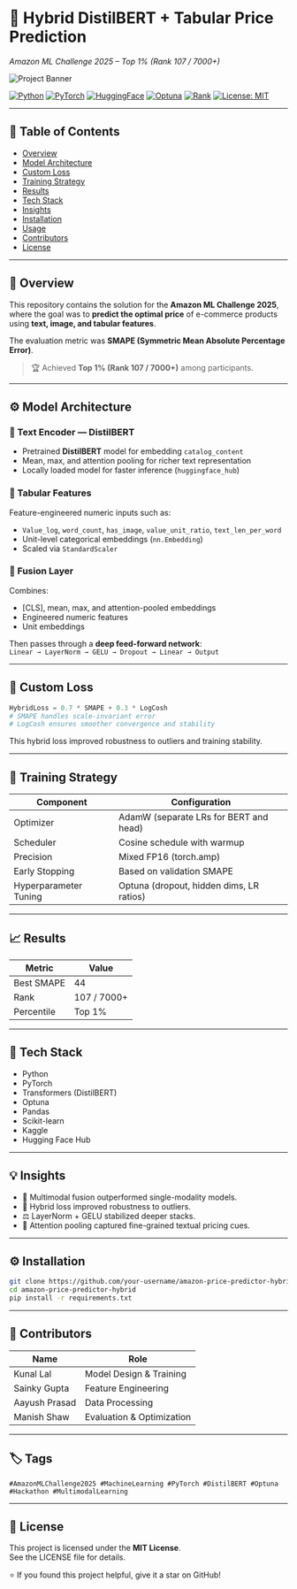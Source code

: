 # 🧠 Hybrid DistilBERT + Tabular Price Prediction
_Amazon ML Challenge 2025 – Top 1% (Rank 107 / 7000+)_

![Project Banner](https://postimg.cc/HrbWHvRw)

[![Python](https://img.shields.io/badge/Python-3.10%2B-blue.svg)](https://www.python.org/)
[![PyTorch](https://img.shields.io/badge/PyTorch-2.2+-EE4C2C?logo=pytorch)](https://pytorch.org/)
[![HuggingFace](https://img.shields.io/badge/Transformers-DistilBERT-yellow.svg?logo=huggingface)](https://huggingface.co/)
[![Optuna](https://img.shields.io/badge/Optuna-HPO-success.svg)](https://optuna.org/)
[![Rank](https://img.shields.io/badge/Top%201%25%20-%20Rank%20107%2F7000+-brightgreen)](https://www.amazonmlchallenge.com/)
[![License: MIT](https://img.shields.io/badge/License-MIT-blue.svg)](LICENSE)

---

## 📖 Table of Contents
- [Overview](#-overview)
- [Model Architecture](#-model-architecture)
- [Custom Loss](#-custom-loss)
- [Training Strategy](#-training-strategy)
- [Results](#-results)
- [Tech Stack](#-tech-stack)
- [Insights](#-insights)
- [Installation](#-installation)
- [Usage](#-usage)
- [Contributors](#-contributors)
- [License](#-license)

---

## 🏁 Overview
This repository contains the solution for the **Amazon ML Challenge 2025**, where the goal was to **predict the optimal price** of e-commerce products using **text, image, and tabular features**.  

The evaluation metric was **SMAPE (Symmetric Mean Absolute Percentage Error)**.

> 🏆 Achieved **Top 1% (Rank 107 / 7000+)** among participants.

---

## ⚙️ Model Architecture

### 🧠 Text Encoder — DistilBERT
- Pretrained **DistilBERT** model for embedding `catalog_content`
- Mean, max, and attention pooling for richer text representation
- Locally loaded model for faster inference (`huggingface_hub`)

### 🔢 Tabular Features
Feature-engineered numeric inputs such as:  
- `Value_log`, `word_count`, `has_image`, `value_unit_ratio`, `text_len_per_word`
- Unit-level categorical embeddings (`nn.Embedding`)
- Scaled via `StandardScaler`

### 🔗 Fusion Layer
Combines:  
- [CLS], mean, max, and attention-pooled embeddings  
- Engineered numeric features  
- Unit embeddings  

Then passes through a **deep feed-forward network**:  
`Linear → LayerNorm → GELU → Dropout → Linear → Output`

---

## 🧮 Custom Loss
```python
HybridLoss = 0.7 * SMAPE + 0.3 * LogCosh
# SMAPE handles scale-invariant error
# LogCosh ensures smoother convergence and stability
```

This hybrid loss improved robustness to outliers and training stability.

---

## 🔧 Training Strategy

| Component              | Configuration                                           |
|------------------------|--------------------------------------------------------|
| Optimizer              | AdamW (separate LRs for BERT and head)                |
| Scheduler              | Cosine schedule with warmup                             |
| Precision              | Mixed FP16 (torch.amp)                                 |
| Early Stopping         | Based on validation SMAPE                               |
| Hyperparameter Tuning  | Optuna (dropout, hidden dims, LR ratios)              |

---

## 📈 Results

| Metric     | Value             |
|------------|-----------------|
| Best SMAPE | 44               |
| Rank       | 107 / 7000+      |
| Percentile | Top 1%           |

---

## 🧰 Tech Stack
- Python
- PyTorch
- Transformers (DistilBERT)
- Optuna
- Pandas
- Scikit-learn
- Kaggle
- Hugging Face Hub

---

## 💡 Insights
- 🧩 Multimodal fusion outperformed single-modality models.  
- 🧮 Hybrid loss improved robustness to outliers.  
- ⚖️ LayerNorm + GELU stabilized deeper stacks.  
- 🧠 Attention pooling captured fine-grained textual pricing cues.

---

## ⚙️ Installation
```bash
git clone https://github.com/your-username/amazon-price-predictor-hybrid.git
cd amazon-price-predictor-hybrid
pip install -r requirements.txt
```

---

## 👥 Contributors

| Name          | Role                       |
|---------------|----------------------------|
| Kunal Lal     | Model Design & Training    |
| Sainky Gupta  | Feature Engineering        |
| Aayush Prasad | Data Processing            |
| Manish Shaw   | Evaluation & Optimization  |

---

## 🏷️ Tags
`#AmazonMLChallenge2025 #MachineLearning #PyTorch #DistilBERT #Optuna #Hackathon #MultimodalLearning`

---

## 📜 License
This project is licensed under the **MIT License**.  
See the LICENSE file for details.

⭐ If you found this project helpful, give it a star on GitHub!






